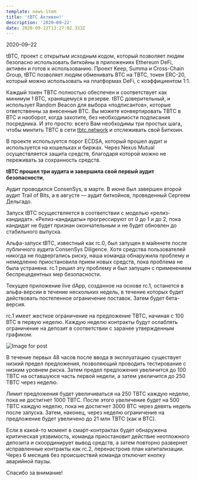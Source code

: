 ```yaml
---
template: news-item
title: 'tBTC Активен!'
description: '2020–09–22'
date: 2020-09-22T13:27:02.333Z
---
```

<!---
#  translator: DenisKrivilev#5773

#  url: https://medium.com/@denis.krivilev95/tbtc-%D0%B0%D0%BA%D1%82%D0%B8%D0%B2%D0%B5%D0%BD-6607f7beee89

#  submission url: https://discordapp.com/channels/590951101600235531/701767679102550016/759380514213068801

----------

translated title: tBTC Active!
match with: tBTC Is Live
confidence (0-1): 0.5833333333333334

-->
2020–09–22

tBTC, проект с открытым исходным кодом, который позволяет людям безопасно использовать биткойны в приложениях Ethereum DeFi, активен и готов к использованию. Проект Keep, Summa и Cross-Chain Group, tBTC позволяет людям обменивать BTC на TBTC, токен ERC-20, который можно использовать на платформах DeFi, с коэффициентом 1:1.

Каждый токен TBTC полностью обеспечен и соответствует как минимум 1 BTC, хранящемуся в резерве. tBTC доверительный, и использует Random Beacon для выбора «подписантов», которые ответственны за внесенные BTC. Вы можете конвертировать TBTC в BTC и наоборот, когда захотите, без необходимости подписания посредника. И это просто: всего Вам необходимы три простых шага, чтобы минтить TBTC в сети [tbtc.network](https://tbtc.network/) и отслеживать свой Биткоин.

В проекте используется порог ECDSA, который прошел аудит и используется на кошельках и биржах. Через Nexus Mutual осуществляется защита средств, благодаря которой можно не переживать за сохранность средств.

**tBTC прошел три аудита и завершила свой первый аудит безопасности**,

Аудит проводился ConsenSys, в марте. В июне был завершен второй аудит Trail of Bits, а в августе — аудит биткойнов, проведенный Сергеем Дельгадо.

Запуск tBTC осуществляется в соответствии с моделью «релиз-кандидат». «Релиз-кандидаты» прогрессируют от 0 до 1 и до 2, пока кандидат не будет признан окончательным и не будет обновлен до стабильного выпуска.

Альфа-запуск tBTC, известный как rc.0, был запущен в майннете после публичного аудита ConsenSys Diligence. Хотя средства пользователей никогда не подвергались риску, наша команда обнаружила проблему и немедленно приостановила прием новых средств, пока проблема не была устранена. rc.1 решил эту проблему и был запущен с применением беспрецедентных мер безопасности.

Текущее приложение live dApp, созданное на основе rc.1, останется в альфа-версии в течение нескольких недель, в течение которых будет действовать постепенное ограничение поставок. Затем будет бета-версия.

rc.1 имеет жесткое ограничение на предложение TBTC, начиная с 100 BTC в первую неделю. Каждую неделю контракты будут ослаблять ограничение на депозит в соответствии с заранее утвержденным графиком.

![Image for post](https://miro.medium.com/max/1568/1*FZ_s_WOVCWrpZBzzwGoSSA.jpeg)

В течение первых 48 часов после ввода в эксплуатацию существует низкий предел предложения, позволяющий проводить тестирование с низким уровнем риска. Затем предел предложения увеличится до 100 TBTC на оставшуюся часть первой недели, а затем увеличится до 250 TBTC через неделю.

Лимит предложения будет увеличиваться на 250 TBTC каждую неделю, пока не достигнет 1000 TBTC. После этого увеличение будет на 500 TBTC каждую неделю, пока не достигнет 3000 BTC через девять недель после запуска. Затем, наконец, через неделю ограничение на предложение будет увеличено до 21 млн TBTC (как и BTC).

Если в какой-то момент в смарт-контрактах будет обнаружена критическая уязвимость, команда приостановит действие неотложного депозита и скоординирует вывод средств, а затем повторно развернет исправленные контракты как rc.2, перенастроив план капитализации. Через 6 месяцев без происшествий команда отключит кнопку аварийной паузы.

Спасибо за внимание!
